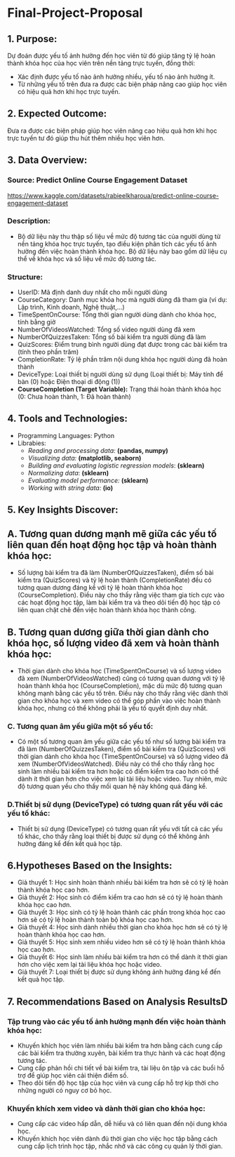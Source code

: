 # Final-Project-Proposal
## 1. Purpose:
Dự đoán được yếu tố ảnh hưởng đến học viên từ đó giúp tăng tỷ lệ hoàn thành khóa học của học viên trên nền tảng trực tuyến, đồng thời:
- Xác định được yếu tố nào ảnh hưởng nhiều, yếu tố nào ảnh hưởng ít.
- Từ những yếu tố trên đưa ra được các biện pháp nâng cao giúp học viên có hiệu quả hơn khi học trực tuyến.
## 2. Expected Outcome:
Đưa ra được các biện pháp giúp học viên nâng cao hiệu quả hơn khi học trực tuyến tư đó giúp thu hút thêm nhiều học viên hơn.
## 3. Data Overview:
### Source: Predict Online Course Engagement Dataset
https://www.kaggle.com/datasets/rabieelkharoua/predict-online-course-engagement-dataset
### Description:
- Bộ dữ liệu này thu thập số liệu về mức độ tương tác của người dùng từ nền tảng khóa học trực tuyến, tạo điều kiện phân tích các yếu tố ảnh hưởng đến việc hoàn thành khóa học. Bộ dữ liệu này bao gồm dữ liệu cụ thể về khóa học và số liệu về mức độ tương tác.
### Structure:
- UserID: Mã định danh duy nhất cho mỗi người dùng
- CourseCategory: Danh mục khóa học mà người dùng đã tham gia (ví dụ: Lập trình, Kinh doanh, Nghệ thuật,...)
- TimeSpentOnCourse: Tổng thời gian người dùng dành cho khóa học, tính bằng giờ
- NumberOfVideosWatched: Tổng số video người dùng đã xem
- NumberOfQuizzesTaken: Tổng số bài kiểm tra người dùng đã làm
- QuizScores: Điểm trung bình người dùng đạt được trong các bài kiểm tra (tính theo phần trăm)
- CompletionRate: Tỷ lệ phần trăm nội dung khóa học người dùng đã hoàn thành
- DeviceType: Loại thiết bị người dùng sử dụng (Loại thiết bị: Máy tính để bàn (0) hoặc Điện thoại di động (1))
- **CourseCompletion (Target Variable):** Trạng thái hoàn thành khóa học (0: Chưa hoàn thành, 1: Đã hoàn thành)
## 4. Tools and Technologies:
- Programming Languages: Python
- Librabies:
  - _Reading and processing data:_ **(pandas, numpy)**
  - _Visualizing data:_ **(matplotlib, seaborn)**
  - _Building and evaluating logistic regression models_: **(sklearn)**
  - _Normalizing data_: **(sklearn)**
  - _Evaluating model performance:_ **(sklearn)**
  - _Working with string data:_ **(io)**
## 5. Key Insights Discover:
## A. Tương quan dương mạnh mẽ giữa các yếu tố liên quan đến hoạt động học tập và hoàn thành khóa học:
- Số lượng bài kiểm tra đã làm (NumberOfQuizzesTaken), điểm số bài kiểm tra (QuizScores) và tỷ lệ hoàn thành (CompletionRate) đều có tương quan dương đáng kể với tỷ lệ hoàn thành khóa học (CourseCompletion).
Điều này cho thấy rằng việc tham gia tích cực vào các hoạt động học tập, làm bài kiểm tra và theo dõi tiến độ học tập có liên quan chặt chẽ đến việc hoàn thành khóa học thành công.
## B. Tương quan dương giữa thời gian dành cho khóa học, số lượng video đã xem và hoàn thành khóa học:
- Thời gian dành cho khóa học (TimeSpentOnCourse) và số lượng video đã xem (NumberOfVideosWatched) cũng có tương quan dương với tỷ lệ hoàn thành khóa học (CourseCompletion), mặc dù mức độ tương quan không mạnh bằng các yếu tố trên. Điều này cho thấy rằng việc dành thời gian cho khóa học và xem video có thể góp phần vào việc hoàn thành khóa học, nhưng có thể không phải là yếu tố quyết định duy nhất.
### C. Tương quan âm yếu giữa một số yếu tố:
- Có một số tương quan âm yếu giữa các yếu tố như số lượng bài kiểm tra đã làm (NumberOfQuizzesTaken), điểm số bài kiểm tra (QuizScores) với thời gian dành cho khóa học (TimeSpentOnCourse) và số lượng video đã xem (NumberOfVideosWatched). Điều này có thể cho thấy rằng học sinh làm nhiều bài kiểm tra hơn hoặc có điểm kiểm tra cao hơn có thể dành ít thời gian hơn cho việc xem lại tài liệu hoặc video. Tuy nhiên, mức độ tương quan yếu cho thấy mối quan hệ này không quá đáng kể.
### D.Thiết bị sử dụng (DeviceType) có tương quan rất yếu với các yếu tố khác:
- Thiết bị sử dụng (DeviceType) có tương quan rất yếu với tất cả các yếu tố khác, cho thấy rằng loại thiết bị được sử dụng có thể không ảnh hưởng đáng kể đến kết quả học tập.
## 6.Hypotheses Based on the Insights:
- Giả thuyết 1: Học sinh hoàn thành nhiều bài kiểm tra hơn sẽ có tỷ lệ hoàn thành khóa học cao hơn.
- Giả thuyết 2: Học sinh có điểm kiểm tra cao hơn sẽ có tỷ lệ hoàn thành khóa học cao hơn.
- Giả thuyết 3: Học sinh có tỷ lệ hoàn thành các phần trong khóa học cao hơn sẽ có tỷ lệ hoàn thành toàn bộ khóa học cao hơn.
- Giả thuyết 4: Học sinh dành nhiều thời gian cho khóa học hơn sẽ có tỷ lệ hoàn thành khóa học cao hơn.
- Giả thuyết 5: Học sinh xem nhiều video hơn sẽ có tỷ lệ hoàn thành khóa học cao hơn.
- Giả thuyết 6: Học sinh làm nhiều bài kiểm tra hơn có thể dành ít thời gian hơn cho việc xem lại tài liệu khóa học hoặc video.
- Giả thuyết 7: Loại thiết bị được sử dụng không ảnh hưởng đáng kể đến kết quả học tập.
## 7. Recommendations Based on Analysis ResultsD
### Tập trung vào các yếu tố ảnh hưởng mạnh đến việc hoàn thành khóa học:
- Khuyến khích học viên làm nhiều bài kiểm tra hơn bằng cách cung cấp các bài kiểm tra thường xuyên, bài kiểm tra thực hành và các hoạt động tương tác.
- Cung cấp phản hồi chi tiết về bài kiểm tra, tài liệu ôn tập và các buổi hỗ trợ để giúp học viên cải thiện điểm số.
- Theo dõi tiến độ học tập của học viên và cung cấp hỗ trợ kịp thời cho những người có nguy cơ bỏ học.
### Khuyến khích xem video và dành thời gian cho khóa học:
- Cung cấp các video hấp dẫn, dễ hiểu và có liên quan đến nội dung khóa học.
- Khuyến khích học viên dành đủ thời gian cho việc học tập bằng cách cung cấp lịch trình học tập, nhắc nhở và các công cụ quản lý thời gian.
